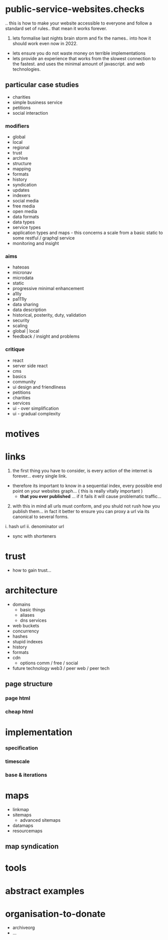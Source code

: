 # public-service-websites.checks
.. this is how to make your website accessible to everyone and follow a standard set of rules.. that mean it works forever. 

1. lets formalise last nights brain storm and fix the names.. into how it should work even now in 2022.
- lets ensure you do not waste money on terrible implementations
- lets provide an experience that works from the slowest connection to the fastest. and uses the minimal amount of javascript. and web technologies.

## particular case studies

- charities
- simple business service
- petitions
- social interaction

### modifiers

- global
- local
- regional
- trust
- archive
- structure
- mapping
- formats
- history
- syndication
- updates
- indexers
- social media
- free media
- open media
- data formats
- data types
- service types
- application types and maps - this concerns a scale from a basic static to some restful / graphql service
- monitoring and insight

### aims 

- hateoas
- micronav
- microdata
- static
- progressive minimal enhancement 
- a1lly
- pa111ly
- data sharing
- data description
- historical, posterity, duty, validation
- security
- scaling
- global | local
- feedback / insight and problems

### critique
- react
- server side react
- cms
- basics
- community
- ui design and friendliness
- petitions
- charities
- services
- ui - over simplification
- ui - gradual complexity

# motives

# links

1. the first thing you have to consider, is every action of the internet is forever... every single link. 
- therefore its important to know in a sequential index, every possible end point on your websites graph... ( this is really vitally important )
  - **that you ever published** ... if it fails it will cause problematic traffic... 

2. with this in mind all urls must conform, and you shuld not rush how you publish them... in fact it better to ensure you can proxy a url via its canonical to several forms.

i. hash url
ii. denominator url

- sync with shorteners

# trust
- how to gain trust... 

# architecture

- domains
  - basic things
  - aliases
  - dns services
- web buckets
- concurrency
- hashes
- stupid indexes
- history
- formats
- cdn
  - options comm / free / social
- future technology web3 / peer web / peer tech

## page structure
### page html
### cheap html

# implementation
### specification
### timescale
### base & iterations

# maps
- linkmap
- sitemaps
  - advanced sitemaps
- datamaps
- resourcemaps

## map syndication

# tools
# abstract examples

# organisation-to-donate
- archiveorg
- ... 

